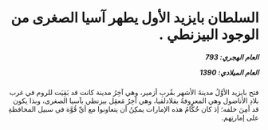 <h1 dir="rtl">السلطان بايزيد الأول يطهر آسيا الصغرى من الوجود البيزنطي .</h1>

<h5 dir="rtl">العام الهجري:  793

العام الميلادي: 1390

</h5>

<p dir="rtl">فتح بايزيد الأوَّلُ مدينةَ الأشهر بقُربِ أزمير، وهي آخِرُ مدينة كانت قد بَقِيَت للروم في غرب بلادِ الأناضول وهي المعروفةُ بفلادلفيا، وهي آخِرُ مَعقِل بيزنطي بآسيا الصغرى، وبذا يكون قد أمِنَ خلفه؛ إذ كان حُكَّامُ هذه الإمارات يمكِنُ أن يتعاونوا مع أيِّ قُوَّة في سبيل المحافظةِ على إمارتِهم.</p></br>
